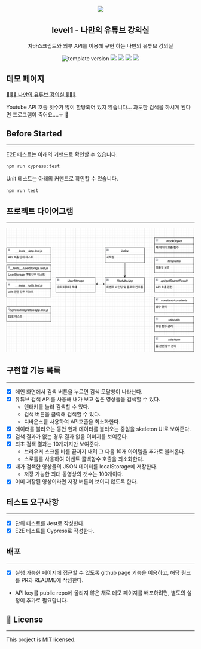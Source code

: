 <p align="middle" >
  <img width="200px;" src="./images/laptop_with_youtube_logo.png"/>
</p>
<h2 align="middle">level1 - 나만의 유튜브 강의실</h2>
<p align="middle">자바스크립트와 외부 API를 이용해 구현 하는 나만의 유튜브 강의실</p>
<p align="middle">
  <img src="https://img.shields.io/badge/version-1.0.0-blue?style=flat-square" alt="template version"/>
  <img src="https://img.shields.io/badge/language-html-red.svg?style=flat-square"/>
  <img src="https://img.shields.io/badge/language-css-blue.svg?style=flat-square"/>
  <img src="https://img.shields.io/badge/language-js-yellow.svg?style=flat-square"/>
  <img src="https://img.shields.io/badge/license-MIT-brightgreen.svg?style=flat-square"/>
</p>

## 데모 페이지

[👩🏻‍💻 나만의 유튜브 강의실 🧑🏻‍💻 ](https://kkojae91.github.io/javascript-youtube-classroom/)

Youtube API 호출 횟수가 많이 할당되어 있지 않습니다... 과도한 검색을 하시게 된다면 프로그램이 죽어요....ㅠ 🥲

## Before Started

---

E2E 테스트는 아래의 커맨드로 확인할 수 있습니다.

```bash
npm run cypress:test
```

Unit 테스트는 아래의 커맨드로 확인할 수 있습니다.

```bash
npm run test
```

## 프로젝트 다이어그램

---

<img src="./images/project_diagram.png" />

<br />

## 구현할 기능 목록

---

- [x] 메인 화면에서 검색 버튼을 누르면 검색 모달창이 나타난다.
- [x] 유튜브 검색 API를 사용해 내가 보고 싶은 영상들을 검색할 수 있다.
  - 엔터키를 눌러 검색할 수 있다.
  - 검색 버튼을 클릭해 검색할 수 있다.
  - 디바운스를 사용하여 API호출을 최소화한다.
- [x] 데이터를 불러오는 동안 현재 데이터를 불러오는 중임을 skeleton UI로 보여준다.
- [x] 검색 결과가 없는 경우 결과 없음 이미지를 보여준다.
- [x] 최초 검색 결과는 10개까지만 보여준다.
  - 브라우저 스크롤 바를 끝까지 내려 그 다음 10개 아이템을 추가로 불러온다.
  - 스로틀를 사용하여 이벤트 콜백함수 호출을 최소화한다.
- [x] 내가 검색한 영상들의 JSON 데이터를 localStorage에 저장한다.
  - 저장 가능한 최대 동영상의 갯수는 100개이다.
- [x] 이미 저장된 영상이라면 저장 버튼이 보이지 않도록 한다.

## 테스트 요구사항

---

- [x] 단위 테스트를 Jest로 작성한다.
- [x] E2E 테스트를 Cypress로 작성한다.

## 배포

---

- [x] 실행 가능한 페이지에 접근할 수 있도록 github page 기능을 이용하고, 해당 링크를 PR과 README에 작성한다.
- API key를 public repo에 올리지 않은 채로 데모 페이지를 배포하려면, 별도의 설정이 추가로 필요합니다.

## 📝 License

---

This project is [MIT](https://github.com/woowacourse/javascript-youtube-classroom/blob/main/LICENSE) licensed.
